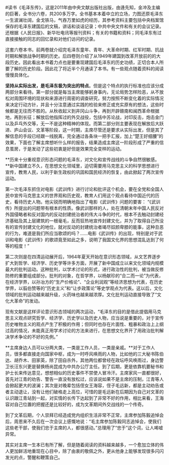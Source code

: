 #读书《毛泽东传》，这是2011年由中央文献出版社出版，由逄先知，金冲及主编的巨著，全书分六卷，共200多万字。全书基本本着中立的立场，力图还原毛泽东一生波澜壮阔，金戈铁马，气吞万里如虎的经历，其参考资料主要包括中央档案馆保存的毛泽东建国后的文稿，讲话和谈话记录；中共中央文件和有关的会议记录。还根据《人民日报》、新华社电讯等报刊资料；有关的书籍和资料；同毛泽东有过直接接触的同志的回忆录和对他们访问的记录。

这套六卷本书，前两卷就介绍完毛泽东童年、青年、大革命时期、红军时期、抗战时期和解放战争时期的历史。后四卷则介绍了从1949年建国到改革开放前的的大段历史。因此看出本书着力点也是要重现建国后毛泽东的历史功绩，正切合本人所要了解的历史阶段。因此花了将近半个月通读了本书。有一些观点随着资料的阅读慢慢具体化。

**坚持从实际出发，是毛泽东极为突出的特点**。但是这个特点的执行标准也应该分成两部分来看待。第一部分就是每当主席能够躬身事内，无论局势怎样险恶，从不放松对周围环境的现状和来源进行周密的调查研究，努力按照不断变化着的实际情况来决定行动方针，并且十分注意通过实践的检验来修正或充实原有的想法，这些时候都是无往而不胜的。从秋收起义到井冈山斗争，再到开辟赣南和闽西革命根据地，再到长征；解放后他指挥过的外交战役，包括中苏论战，对印反击，炮击金门以及乒乓外交等，无一不是这种精神的体现。而第二部分则主要表现在解放后大跃进、庐山会议、文革等阶段，这一时期，主席尽管还是要求从实际出发，但是其了解信息的手段已经跟一线脱离，完全通过各条块一把手汇报，加上“楚王好细腰”的效果，下面也了解主席想听什么样的报告，结果造成主席这一阶段形成了严重的信息茧房，于是发动了这些初衷是好但是效果完全变样的运动。

**历来十分重视意识形态问题的毛泽东，对文化和宣传战线的斗争自然很敏感。**新中国建立不久，在思想文化领域里，迫切需要用马克思主义的科学思想进行宣传，教育人民，以利于新生政权的巩固和国民经济的恢复，由此掀起了两次宣传运动。

第一次毛泽东抓住对电影《武训传》进行讨论和批评这个机会，要在全党和全国人民中宣传马克思主义的世界观和历史观，教育人们用这个观点看待中国近代的历史，看待历史人物。他尖锐而明确地指出了电影《武训传》问题的要害： “《武训传》所提出的问题带有根本的性质。像武训那样的人，处在清朝末年中国人民反对外国侵略者和反对国内的反动封建统治者的伟大斗争的时代，根本不去触动封建经济基础及其上层建筑的一根毫毛，反而狂热地宣传封建文化，并为了取得自己所没有的宣传封建文化的地位，就对反动的封建统治者竭尽奴颜卑膝的能事，这种丑恶的行为，难道是我们所应当歌颂的吗？......电影《武训传》的出现，特别是对于武训和电影《武训传》的歌颂竟至如此之多，说明了我国文化界的思想混乱达到了何等的程度！” 

第二次则是在四清运动展开后，1964年夏天开始在意识形态领域，从文艺界逐步扩大到哲学、经济学、历史学等许多方面，开展了新中国成立以来文化领域内规模最大的批判运动。这种批判，以学术讨论的形式，进行政治性的批判，被当做反修防修的重要组成部分。批判的对象，在哲学界，以杨献珍的“合二而一论”为代表，在经济学界，以孙冶方的“生产价格论”、“企业利润观”等经济思想为代表，在历史学界，以翦伯赞等的“历史主义”和“让步政策论”等史学观点为代表。这以后，文化领域的批判运动越来越升级，火药味也越来越浓厚。文化批判运动直接导致了“文化大革命”的发动。

现有文献是这样评论意识形态领域的两次运动，“毛泽东的目的是借此提倡用马克思主义观点研究哲学、经济学、历史学以及历史人物，应当说是重要的，对于宣传历史唯物主义的观点产生了积极的作用；但同时也存在片面性、粗暴和政治上上纲过高的情况，未能真正用学术讨论的方法来进行，在思想文化界开了用政治批判解决学术争论的不好的先例。”

**主席身边人员可以分两大类，一类是工作人员，一类是亲戚。**对于工作人员，很多都直接走向国家中枢，成为一时呼风唤雨的人物，比如他的三大秘书陈伯达、胡乔木、田家英，除了田自杀外，其他两位都曾经在政坛呼风唤雨过，身边警卫长汪东兴更是替换杨尚昆成为中共办公厅主任。到了后期，更是依靠机要秘书和护士长来传达意见，想想相似的历史事件不禁使人冒冷汗。主席家风一直都很好，首先对江青的劝告、警告一直没有放松过，应该说如果不是主席的压制，江青等人会掀起更大的波澜；其次是对晚辈包括侄女王海容，侄子毛远新，都是主动劝告或者主动退让，没有让他们破格走上高位，可惜的是毛远新在后期因为自己对文革的认识跟江青站到一起，对实情的长传下达起到了非常不好的作用，相比来看，王海容对自己位置的把握还是比较好的，成为文革期间外交战线的一个传奇。

到了文革后期，个人崇拜已经造成党内组织生活非常不正常，主席参加陈毅追悼会后，周恩来不久后在一次会议上感慨地说：“毛主席参加陈毅同志追悼会，使我们这些老干部，使我们忠于主席的人，都很感动。”总理用了“忠于”这个词，让人唏嘘异常。

其实对主席一生本已有所了解，但是随着阅读的资料越来越多，一个愈加立体的伟人更加鲜活地重现在心目中，除了由衷的敬佩之外，更从他身上能够发现很多闪闪发光的点，警醒和鞭策自己。